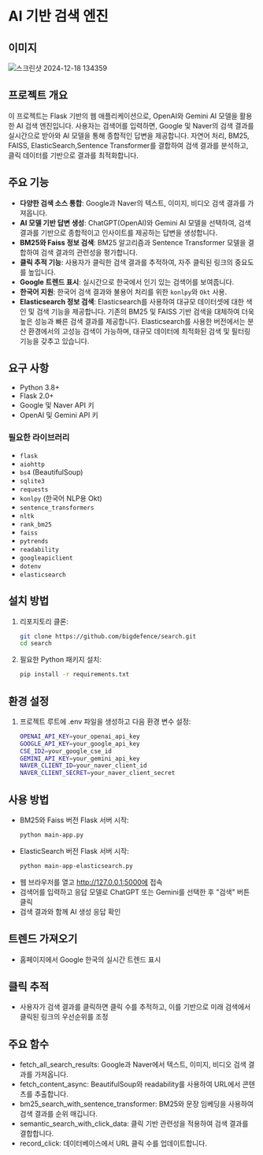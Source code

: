 # AI 기반 검색 엔진

## 이미지
![스크린샷 2024-12-18 134359](https://github.com/user-attachments/assets/deda8f5c-d058-4dca-9ea7-c0e457779802)


## 프로젝트 개요
이 프로젝트는 Flask 기반의 웹 애플리케이션으로, OpenAI와 Gemini AI 모델을 활용한 AI 검색 엔진입니다. 사용자는 검색어를 입력하면, Google 및 Naver의 검색 결과를 실시간으로 받아와 AI 모델을 통해 종합적인 답변을 제공합니다. 자연어 처리, BM25, FAISS, ElasticSearch,Sentence Transformer를 결합하여 검색 결과를 분석하고, 클릭 데이터를 기반으로 결과를 최적화합니다.

## 주요 기능
- **다양한 검색 소스 통합**: Google과 Naver의 텍스트, 이미지, 비디오 검색 결과를 가져옵니다.
- **AI 모델 기반 답변 생성**: ChatGPT(OpenAI)와 Gemini AI 모델을 선택하여, 검색 결과를 기반으로 종합적이고 인사이트를 제공하는 답변을 생성합니다.
- **BM25와 Faiss 정보 검색**: BM25 알고리즘과 Sentence Transformer 모델을 결합하여 검색 결과의 관련성을 평가합니다.
- **클릭 추적 기능**: 사용자가 클릭한 검색 결과를 추적하여, 자주 클릭된 링크의 중요도를 높입니다.
- **Google 트렌드 표시**: 실시간으로 한국에서 인기 있는 검색어를 보여줍니다.
- **한국어 지원**: 한국어 검색 결과와 불용어 처리를 위한 `konlpy`와 `Okt` 사용.
- **Elasticsearch 정보 검색**: Elasticsearch를 사용하여 대규모 데이터셋에 대한 색인 및 검색 기능을 제공합니다. 기존의 BM25 및 FAISS 기반 검색을 대체하여 더욱 높은 성능과 빠른 검색 결과를 제공합니다. Elasticsearch를 사용한 버전에서는 분산 환경에서의 고성능 검색이 가능하며, 대규모 데이터에 최적화된 검색 및 필터링 기능을 갖추고 있습니다.
## 요구 사항
- Python 3.8+
- Flask 2.0+
- Google 및 Naver API 키
- OpenAI 및 Gemini API 키

### 필요한 라이브러리
- `flask`
- `aiohttp`
- `bs4` (BeautifulSoup)
- `sqlite3`
- `requests`
- `konlpy` (한국어 NLP용 Okt)
- `sentence_transformers`
- `nltk`
- `rank_bm25`
- `faiss`
- `pytrends`
- `readability`
- `googleapiclient`
- `dotenv`
- `elasticsearch`
## 설치 방법

1. 리포지토리 클론:
   ```bash
   git clone https://github.com/bigdefence/search.git
   cd search
2. 필요한 Python 패키지 설치:
   ```bash
   pip install -r requirements.txt

## 환경 설정

1. 프로젝트 루트에 .env 파일을 생성하고 다음 환경 변수 설정:
   ```bash
   OPENAI_API_KEY=your_openai_api_key
   GOOGLE_API_KEY=your_google_api_key
   CSE_ID2=your_google_cse_id
   GEMINI_API_KEY=your_gemini_api_key
   NAVER_CLIENT_ID=your_naver_client_id
   NAVER_CLIENT_SECRET=your_naver_client_secret

## 사용 방법

- BM25와 Faiss 버전 Flask 서버 시작:
   ```bash
   python main-app.py
- ElasticSearch 버전 Flask 서버 시작:
  ```bash
  python main-app-elasticsearch.py
- 웹 브라우저를 열고 http://127.0.0.1:5000에 접속
- 검색어를 입력하고 응답 모델로 ChatGPT 또는 Gemini를 선택한 후 "검색" 버튼 클릭
- 검색 결과와 함께 AI 생성 응답 확인

## 트렌드 가져오기
- 홈페이지에서 Google 한국의 실시간 트렌드 표시

## 클릭 추적
- 사용자가 검색 결과를 클릭하면 클릭 수를 추적하고, 이를 기반으로 미래 검색에서 클릭된 링크의 우선순위를 조정

## 주요 함수
- fetch_all_search_results: Google과 Naver에서 텍스트, 이미지, 비디오 검색 결과를 가져옵니다.
- fetch_content_async: BeautifulSoup와 readability를 사용하여 URL에서 콘텐츠를 추출합니다.
- bm25_search_with_sentence_transformer: BM25와 문장 임베딩을 사용하여 검색 결과를 순위 매깁니다.
- semantic_search_with_click_data: 클릭 기반 관련성을 적용하여 검색 결과를 결합합니다.
- record_click: 데이터베이스에서 URL 클릭 수를 업데이트합니다.
